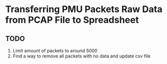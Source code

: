 # Transferring PMU Packets Raw Data from PCAP File to Spreadsheet

## TODO

1. Limit amount of packets to around 5000
2. Find a way to remove all packets with no data and update csv file
